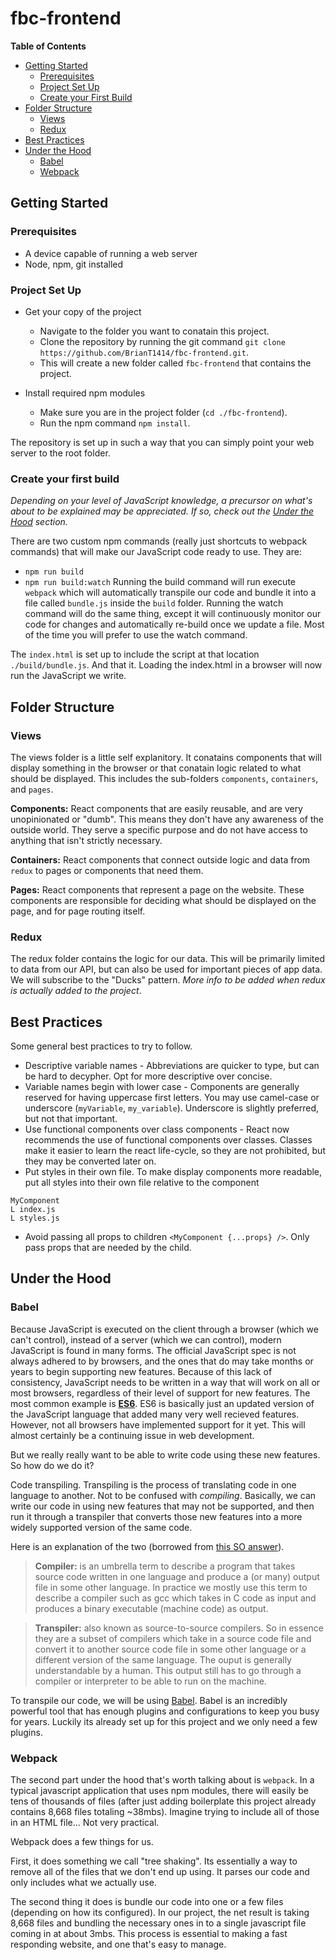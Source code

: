 # fbc-frontend
**Table of Contents**

* [Getting Started](#getting-started)
  * [Prerequisites](#prerequisites)
  * [Project Set Up](#project-set-up)
  * [Create your First Build](#create-your-first-build)
* [Folder Structure](#folder-structure)
  * [Views](#views)
  * [Redux](#redux)
* [Best Practices](#best-practices)
* [Under the Hood](#under-the-hood)
  * [Babel](#babel)
  * [Webpack](#webpack)

## Getting Started
### Prerequisites 
* A device capable of running a web server
* Node, npm, git installed

### Project Set Up
* Get your copy of the project
  * Navigate to the folder you want to conatain this project.
  * Clone the repository by running the git command `git clone https://github.com/BrianT1414/fbc-frontend.git`.
  * This will create a new folder called `fbc-frontend` that contains the project.

* Install required npm modules
  * Make sure you are in the project folder (`cd ./fbc-frontend`).
  * Run the npm command `npm install`.

The repository is set up in such a way that you can simply point your web server to the root folder.

### Create your first build

*Depending on your level of JavaScript knowledge, a precursor on what's about to be explained may be appreciated. If so, check out the [Under the Hood](#under-the-hood) section.*

There are two custom npm commands (really just shortcuts to webpack commands) that will make our JavaScript code ready to use. They are:
* `npm run build`
* `npm run build:watch`
Running the build command will run execute `webpack` which will automatically transpile our code and bundle it into a file called `bundle.js` inside the `build` folder. Running the watch command will do the same thing, except it will continuously monitor our code for changes and automatically re-build once we update a file. Most of the time you will prefer to use the watch command.

The `index.html` is set up to include the script at that location `./build/bundle.js`. And that it. Loading the index.html in a browser will now run the JavaScript we write.

## Folder Structure

### Views

The views folder is a little self explanitory. It conatains components that will display something in the browser or that conatain logic related to what should be displayed. This includes the sub-folders `components`, `containers`, and `pages`.

**Components:** React components that are easily reusable, and are very unopinionated or "dumb". This means they don't have any awareness of the outside world. They serve a specific purpose and do not have access to anything that isn't strictly necessary.

**Containers:** React components that connect outside logic and data from `redux` to pages or components that need them. 

**Pages:** React components that represent a page on the website. These components are responsible for deciding what should be displayed on the page, and for page routing itself.

### Redux

The redux folder contains the logic for our data. This will be primarily limited to data from our API, but can also be used for important pieces of app data. We will subscribe to the "Ducks" pattern. *More info to be added when redux is actually added to the project*.

## Best Practices

Some general best practices to try to follow.
* Descriptive variable names - Abbreviations are quicker to type, but can be hard to decypher. Opt for more descriptive over concise.
* Variable names begin with lower case - Components are generally reserved for having uppercase first letters. You may use camel-case or underscore (`myVariable`, `my_variable`). Underscore is slightly preferred, but not that important.
* Use functional components over class components - React now recommends the use of functional components over classes. Classes make it easier to learn the react life-cycle, so they are not prohibited, but they may be converted later on.
* Put styles in their own file. To make display components more readable, put all styles into their own file relative to the component
```
MyComponent
L index.js
L styles.js
```
* Avoid passing all props to children `<MyComponent {...props} />`. Only pass props that are needed by the child.

## Under the Hood
### Babel
Because JavaScript is executed on the client through a browser (which we can't control), instead of a server (which we can control), modern JavaScript is found in many forms. The official JavaScript spec is not always adhered to by browsers, and the ones that do may take months or years to begin supporting new features. Because of this lack of consistency, JavaScript needs to be written in a way that will work on all or most browsers, regardless of their level of support for new features. The most common example is [**ES6**](https://www.w3schools.com/js/js_es6.asp). ES6 is basically just an updated version of the JavaScript language that added many very well recieved features. However, not all browsers have implemented support for it yet. This will almost certainly be a continuing issue in web development.

But we really really want to be able to write code using these new features. So how do we do it?

Code transpiling. Transpiling is the process of translating code in one language to another. Not to be confused with *compiling*. Basically, we can write our code in using new features that may not be supported, and then run it through a transpiler that converts those new features into a more widely supported version of the same code.

Here is an explanation of the two (borrowed from [this SO answer](https://stackoverflow.com/a/44932758/9381601)).

>**Compiler:** is an umbrella term to describe a program that takes source code written in one language and produce a (or many) output file in some other language. In practice we mostly use this term to describe a compiler such as gcc which takes in C code as input and produces a binary executable (machine code) as output.

>**Transpiler:** also known as source-to-source compilers. So in essence they are a subset of compilers which take in a source code file and convert it to another source code file in some other language or a different version of the same language. The ouput is generally understandable by a human. This output still has to go through a compiler or interpreter to be able to run on the machine.

To transpile our code, we will be using [Babel](https://babeljs.io/). Babel is an incredibly powerful tool that has enough plugins and configurations to keep you busy for years. Luckily its already set up for this project and we only need a few plugins.

### Webpack
The second part under the hood that's worth talking about is `webpack`. In a typical javascript application that uses npm modules, there will easily be tens of thousands of files (after just adding boilerplate this project already contains 8,668 files totaling ~38mbs). Imagine trying to include all of those in an HTML file... Not very practical.

Webpack does a few things for us. 

First, it does something we call "tree shaking". Its essentially a way to remove all of the files that we don't end up using. It parses our code and only includes what we actually use. 

The second thing it does is bundle our code into one or a few files (depending on how its configured). In our project, the net result is taking 8,668 files and bundling the necessary ones in to a single javascript file coming in at about 3mbs. This process is essential to making a fast responding website, and one that's easy to manage.
